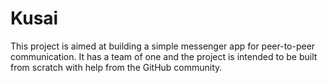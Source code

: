 # Kusai
This project is aimed at building a simple messenger app for peer-to-peer communication. It has a team of one and the project is intended to be built from scratch with help from the GitHub community. 
